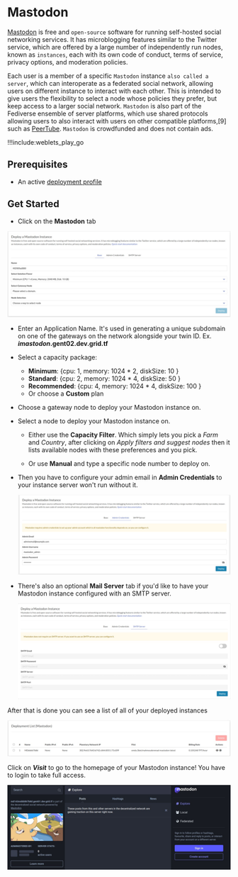 # Mastodon

[Mastodon](https://joinmastodon.org/) is free and `open-source` software for running self-hosted social networking services. It has microblogging features similar to the Twitter service, which are offered by a large number of independently run nodes, known as `instances`, each with its own code of conduct, terms of service, privacy options, and moderation policies.

Each user is a member of a specific `Mastodon` instance `also called a server`, which can interoperate as a federated social network, allowing users on different instance to interact with each other. This is intended to give users the flexibility to select a node whose policies they prefer, but keep access to a larger social network. `Mastodon` is also part of the Fediverse ensemble of server platforms, which use shared protocols allowing users to also interact with users on other compatible platforms,[9] such as [PeerTube](./weblets_peertube.md).
`Mastodon` is crowdfunded and does not contain ads.


!!!include:weblets_play_go

## Prerequisites
- An active [deployment profile](weblets_profile_manager)

## Get Started

- Click on the **Mastodon** tab

![](img/mastodon1.jpg)

- Enter an Application Name. It's used in generating a unique subdomain on one of the gateways on the network alongside your twin ID. Ex. ***imastodon*.gent02.dev.grid.tf**

- Select a capacity package:
    - **Minimum**: {cpu: 1, memory: 1024 * 2, diskSize: 10 }
    - **Standard**: {cpu: 2, memory: 1024 * 4, diskSize: 50 }
    - **Recommended**: {cpu: 4, memory: 1024 * 4, diskSize: 100 }
    - Or choose a **Custom** plan
- Choose a gateway node to deploy your Mastodon instance on.


- Select a node to deploy your Mastodon instance on.

    - Either use the **Capacity Filter**. Which simply lets you pick a *Farm* and *Country*, after clicking on *Apply filters and suggest nodes* then it lists available nodes with these preferences and you pick.


    - Or use **Manual** and type a specific node number to deploy on.

- Then you have to configure your admin email in **Admin Credentials** to your instance server won't run without it.

   ![](img/mastodon2.jpg)

- There's also an optional **Mail Server** tab if you'd like to have your Mastodon instance configured with an SMTP server.

   ![](img/mastodon3.jpg)

After that is done you can see a list of all of your deployed instances

![](img/mastodon4.jpg)

Click on ***Visit*** to go to the homepage of your Mastodon instance! You have to login to take full access.

![](img/mastodon5.jpg)
